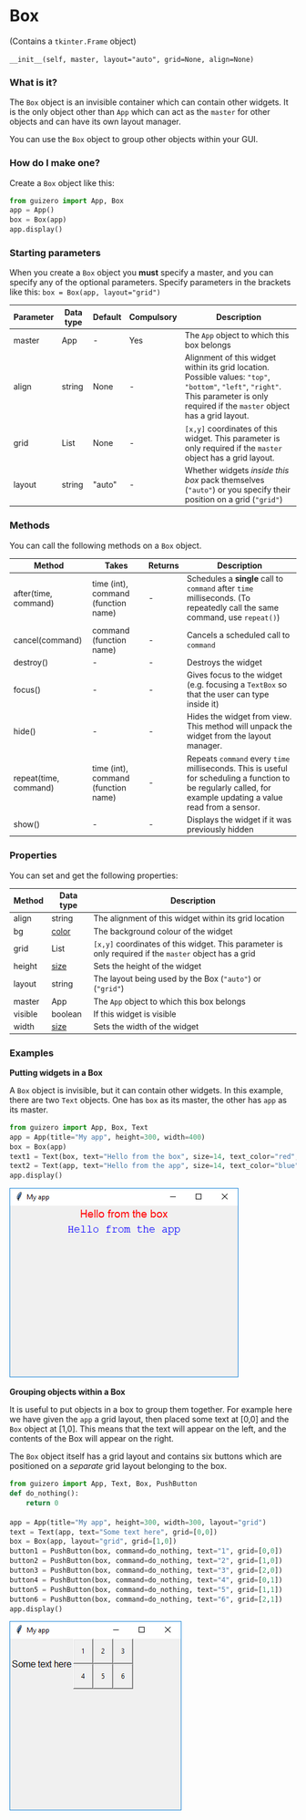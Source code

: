 # Box

(Contains a `tkinter.Frame` object)

`__init__(self, master, layout="auto", grid=None, align=None)`

### What is it?
The `Box` object is an invisible container which can contain other widgets. It is the only object other than `App` which can act as the `master` for other objects and can have its own layout manager.

You can use the `Box` object to group other objects within your GUI.

### How do I make one?

Create a `Box` object like this:

```python
from guizero import App, Box
app = App()
box = Box(app)
app.display()
```

### Starting parameters

When you create a `Box` object you **must** specify a master, and you can specify any of the optional parameters. Specify parameters in the brackets like this: `box = Box(app, layout="grid")`

| Parameter | Data type | Default | Compulsory | Description                         |
| --------- | --------- | ------- | ---------- | -------------------------|
| master    | App    | - | Yes       | The `App` object to which this box belongs
| align   | string     | None     | -         | Alignment of this widget within its grid location. Possible values: `"top"`, `"bottom"`, `"left"`, `"right"`. This parameter is only required if the `master` object has a grid layout.  |
| grid   | List    | None     | -         | `[x,y]` coordinates of this widget. This parameter is only required if the `master` object has a grid layout. |
| layout   | string    | "auto"  | -         | Whether widgets *inside this box* pack themselves (`"auto"`) or you specify their position on a grid (`"grid"`) |


### Methods

You can call the following methods on a `Box` object.

| Method        | Takes     | Returns    | Description                |
| ------------- | --------- | ---------- | -------------------------- |
| after(time, command)   | time (int), command (function name)   | -          | Schedules a **single** call to `command` after `time` milliseconds. (To repeatedly call the same command, use `repeat()`)  |
| cancel(command)   | command (function name) | -          | Cancels a scheduled call to `command`    |
| destroy()   | -  | -          | Destroys the widget    |
| focus()  | -  | -          | Gives focus to the widget (e.g. focusing a `TextBox` so that the user can type inside it)  |
| hide()  | -   | -          | Hides the widget from view. This method will unpack the widget from the layout manager.   |
| repeat(time, command)  | time (int), command (function name)  | -          | Repeats `command` every `time` milliseconds. This is useful for scheduling a function to be regularly called, for example updating a value read from a sensor.   |
| show()  | - | -          | Displays the widget if it was previously hidden |


### Properties

You can set and get the following properties:

| Method        | Data type   | Description                |
| ------------- | ----------- | -------------------------- |
| align         | string      | The alignment of this widget within its grid location |
| bg            | [color](colors.md)      | The background colour of the widget  |
| grid          | List        | `[x,y]` coordinates of this widget. This parameter is only required if the `master` object has a grid |
| height        | [size](size.md)         | Sets the height of the widget |
| layout        | string      | The layout being used by the Box (`"auto"`) or (`"grid"`) |
| master        | App         | The `App` object to which this box belongs |
| visible       | boolean     | If this widget is visible |
| width         | [size](size.md)         | Sets the width of the widget |

### Examples

**Putting widgets in a Box**

A `Box` object is invisible, but it can contain other widgets. In this example, there are two `Text` objects. One has `box` as its master, the other has `app` as its master.

```python
from guizero import App, Box, Text
app = App(title="My app", height=300, width=400)
box = Box(app)
text1 = Text(box, text="Hello from the box", size=14, text_color="red", font="Arial")
text2 = Text(app, text="Hello from the app", size=14, text_color="blue", font="Courier New")
app.display()
```

![Box and app](images/box-app.png)

**Grouping objects within a Box**

It is useful to put objects in a box to group them together. For example here we have given the `app` a grid layout, then placed some text at [0,0] and the `Box` object at [1,0]. This means that the text will appear on the left, and the contents of the Box will appear on the right.

The `Box` object itself has a grid layout and contains six buttons which are positioned on a *separate* grid layout belonging to the box.

```python
from guizero import App, Text, Box, PushButton
def do_nothing():
    return 0

app = App(title="My app", height=300, width=300, layout="grid")
text = Text(app, text="Some text here", grid=[0,0])
box = Box(app, layout="grid", grid=[1,0])
button1 = PushButton(box, command=do_nothing, text="1", grid=[0,0])
button2 = PushButton(box, command=do_nothing, text="2", grid=[1,0])
button3 = PushButton(box, command=do_nothing, text="3", grid=[2,0])
button4 = PushButton(box, command=do_nothing, text="4", grid=[0,1])
button5 = PushButton(box, command=do_nothing, text="5", grid=[1,1])
button6 = PushButton(box, command=do_nothing, text="6", grid=[2,1])
app.display()

```
![Box with grid layout](images/box_complicated.png)
